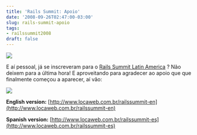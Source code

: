 ```yaml
---
title: 'Rails Summit: Apoio'
date: '2008-09-26T02:47:00-03:00'
slug: rails-summit-apoio
tags:
- railssummit2008
draft: false
---
```




[![](http://s3.amazonaws.com/akitaonrails/assets/2008/8/1/468x60.gif)](http://www.locaweb.com.br/railssummit)

E aí pessoal, já se inscreveram para o [Rails Summit Latin America](http://www.locaweb.com.br/railssummit) ? Não deixem para a última hora! E aproveitando para agradecer ao apoio que que finalmente começou a aparecer, aí vão:

[![](http://s3.amazonaws.com/akitaonrails/assets/2008/10/2/Picture_1_1.png)](http://www.locaweb.com.br/railssummit)

**English version:** [http://www.locaweb.com.br/railssummit-en](http://www.locaweb.com.br/railssummit-en)

**Spanish version:** [http://www.locaweb.com.br/railssummit-es](http://www.locaweb.com.br/railssummit-es)

